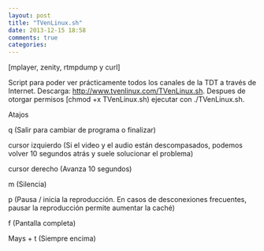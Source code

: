 ```yaml
---
layout: post
title: "TVenLinux.sh"
date: 2013-12-15 18:58
comments: true
categories: 
---
```

[mplayer, zenity, rtmpdump y curl] 

Script para poder ver prácticamente todos los canales de la TDT a través de Internet. Descarga: http://www.tvenlinux.com/TVenLinux.sh. Despues de otorgar permisos [chmod +x TVenLinux.sh) ejecutar con ./TVenLinux.sh. 

Atajos 

q (Salir para cambiar de programa o finalizar) 

cursor izquierdo (Si el video y el audio están descompasados, podemos volver 10 segundos atrás y suele solucionar el problema) 

cursor derecho (Avanza 10 segundos) 

m (Silencia) 

p (Pausa / inicia la reproducción. En casos de desconexiones frecuentes, pausar la reproducción permite aumentar la caché) 

f (Pantalla completa) 

Mays + t (Siempre encima)

